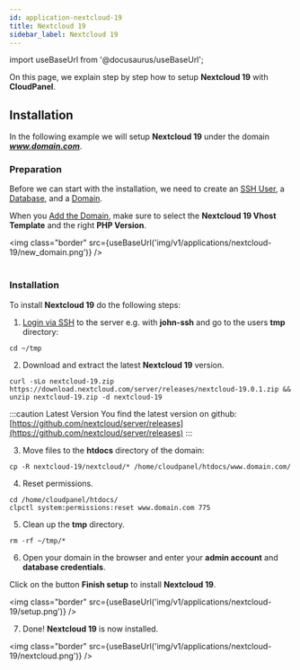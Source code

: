 ```yaml
---
id: application-nextcloud-19
title: Nextcloud 19
sidebar_label: Nextcloud 19
---
```


import useBaseUrl from '@docusaurus/useBaseUrl';

On this page, we explain step by step how to setup **Nextcloud 19** with **CloudPanel**.

## Installation

In the following example we will setup **Nextcloud 19** under the domain ***www.domain.com***.

### Preparation

Before we can start with the installation, we need to create an [SSH User](users#adding-a-user), a [Database](databases#adding-a-database), and a [Domain](domains#adding-a-domain).

When you [Add the Domain](domains#adding-a-domain), make sure to select the **Nextcloud 19 Vhost Template** and the right **PHP Version**.

<img class="border" src={useBaseUrl('img/v1/applications/nextcloud-19/new_domain.png')} /> <br /><br />

### Installation

To install **Nextcloud 19** do the following steps:

1. [Login via SSH](users#ssh-login) to the server e.g. with **john-ssh** and go to the users **tmp** directory:

```
cd ~/tmp
```

2. Download and extract the latest **Nextcloud 19** version.

```
curl -sLo nextcloud-19.zip https://download.nextcloud.com/server/releases/nextcloud-19.0.1.zip && unzip nextcloud-19.zip -d nextcloud-19
```

:::caution Latest Version
You find the latest version on github: [https://github.com/nextcloud/server/releases](https://github.com/nextcloud/server/releases)
:::

3. Move files to the **htdocs** directory of the domain:

```
cp -R nextcloud-19/nextcloud/* /home/cloudpanel/htdocs/www.domain.com/
```

4. Reset permissions.

```
cd /home/cloudpanel/htdocs/
clpctl system:permissions:reset www.domain.com 775
```

5. Clean up the **tmp** directory.

```
rm -rf ~/tmp/*
```

6. Open your domain in the browser and enter your **admin account** and **database credentials**.

Click on the button **Finish setup** to install **Nextcloud 19**.

<img class="border" src={useBaseUrl('img/v1/applications/nextcloud-19/setup.png')} />

7. Done! **Nextcloud 19** is now installed.

<img class="border" src={useBaseUrl('img/v1/applications/nextcloud-19/nextcloud.png')} />



